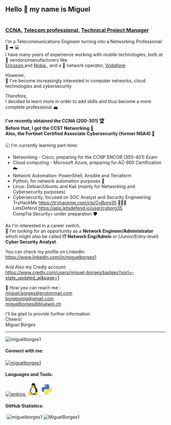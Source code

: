 <h2>  Hello 👋  my name is Miguel <br/></h2>

<h3><br/><a href="https://www.credly.com/badges/6dadb1cc-71e5-43a8-836f-e16ef33ff394">CCNA</a>, <a href="https://www.linkedin.com/in/miguelborges1/">Telecom professional</a>, <a href="https://en.telehorizon.pt/">Technical Project Manager</a> </h3>
  
<!--
<code style="color : blue"> blue color text </code>
-->

I'm a Telecommunications Engineer turning into a Networking Professional 📱 ➡️ 💻 </br>
I have many years of experience working with mobile technologies, both at 📶 vendors/manufacturers like <br/> <a href="https://www.ericsson.com/en/about-us/company-facts/ericsson-worldwide/portugal">Ericsson </a> and <a href="https://www.nokia.com/"> Nokia </a>, and a 📡 network operator, <a href="https://www.vodafone.pt/"> Vodafone </a>
</br>

However,</br>
👀  I've become increasingly interested in computer networks, cloud technologies and cybersecurity </br>

Therefore,</br>
I decided to learn more in order to add skills and thus become a more complete professional 🏔️
>
<h4> I've recently obtained the CCNA (200-301) <a href="https://www.credly.com/badges/6dadb1cc-71e5-43a8-836f-e16ef33ff394"> 🏆 </a></br>
Before that, I got the CCST Networking <a href="https://www.credly.com/badges/9f39e051-3b80-40dc-b2c9-24c50c2635dc"> 🏅  </a><br>
Also, the Fortinet Certified Associate Cybersecurity (former NSA4) <a href="https://www.credly.com/badges/43233cc4-87fd-481c-b89b-6073a949ca94"> 💪 </a></h4>


🕤 I'm currently learning part-time:</br>
+ Networking - Cisco, preparing for the CCNP ENCOR (350-401) Exam 
+ Cloud computing - Microsoft Azure, preparing for AZ-900 Certification ☁️
+ Network Automation: PowerShell, Ansible and Terraform 
+ Python, for network automation purposes 🐍
+ Linux: Debian/Ubuntu and Kali (mainly for Networking and Cybersecurity purposes)
+ Cybersecurity, focused on SOC Analyst and Security Engineering:
</br>TryHackMe https://tryhackme.com/r/p/CyBorg35 👨🏻‍💻
</br>LetsDefend https://app.letsdefend.io/user/cyborg35
</br>CompTia Security+ under preparation 🛡️

As I'm interested in a career switch, </br>
🔀 I'm looking for an opportunity as a <b>Network Engineer/Administrator</b> which might also be called <b>IT Network Eng/Admin</b> or (Junior/Entry-level) <b>Cyber Security Analyst</b>.

You can check my profile on LinkedIn:</br>
https://www.linkedin.com/in/miguelborges1

And Also my Credly account:</br>
https://www.credly.com/users/miguel-borges/badges?sort=-state_updated_at&page=1
<!--START_SECTION:badges-->
<!--END_SECTION:badges-->

<!--
<h4> My Credly badges </h4>
[![CCNA](https://images.credly.com/size/100x100/images/6dadb1cc-71e5-43a8-836f-e16ef33ff394)]([https://www.credly.com/badges/6dadb1cc-71e5-43a8-836f-e16ef33ff394](https://www.credly.com/badges/6dadb1cc-71e5-43a8-836f-e16ef33ff394) "CCNA")
END_SECTION:badges-->

<!-- 
Take a look at some of <b><h2>My Projects</h2></b>
-->
  
📧 How you can reach me :</br>
miguel.borges@protonmail.com</br>
borgesmig@gmail.com</br>
miguelborges@bluewin.ch</br>

I'll be glad to provide further information</br>
Cheers!</br>
*Miguel Borges*

---------------------------------------------------------------------------------

<p align="left"> <img src="https://komarev.com/ghpvc/?username=miguelborges1&label=Profile%20views&color=0e75b6&style=flat" alt="miguelborges1" /> </p>

<h4 align="left">Connect with me:</h4>
<p align="left">
<a href="https://linkedin.com/in/miguelborges1" target="blank"><img align="center" src="https://raw.githubusercontent.com/rahuldkjain/github-profile-readme-generator/master/src/images/icons/Social/linked-in-alt.svg" alt="miguelborges1" height="30" width="40" /></a>
</p>

<h4 align="left">Languages and Tools:</h4>
<p align="left"> <a href="https://www.jenkins.io" target="_blank" rel="noreferrer"> <img src="https://www.vectorlogo.zone/logos/jenkins/jenkins-icon.svg" alt="jenkins" width="40" height="40"/> </a> <a href="https://www.linux.org/" target="_blank" rel="noreferrer"> <img src="https://raw.githubusercontent.com/devicons/devicon/master/icons/linux/linux-original.svg" alt="linux" width="40" height="40"/> </a> <a href="https://www.python.org" target="_blank" rel="noreferrer"> <img src="https://raw.githubusercontent.com/devicons/devicon/master/icons/python/python-original.svg" alt="python" width="40" height="40"/> </a> </p>
<!---
My TryHackMe
<iframe src="https://tryhackme.com/api/v2/badges/public-profile?userPublicId=3586534" style='border:none;'></iframe>
--->

<h4 align="left">GitHub Statistics:</h4>
<p>&nbsp;<img align="centre" src="https://github-readme-stats.vercel.app/api?username=miguelborges1&show_icons=true&locale=en" alt="miguelborges1" />
<img align="centre" src="https://github-readme-streak-stats.herokuapp.com/?user=miguelborges1&" alt="MiguelBorges1" />

<!---
BorgesMig/BorgesMig is a ✨ special ✨ repository because its `README.md` (this file) appears on your GitHub profile.
You can click the Preview link to take a look at your changes.
--->

